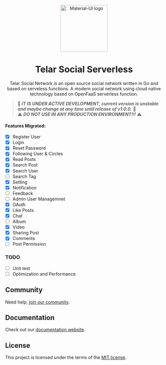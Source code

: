 <p align="center">
  <a href="https://telar.press/" rel="noopener" target="_blank"><img width="150" src="https://raw.githubusercontent.com/red-gold/red-gold-web/master/website/static/img/logos/telar-social-logo/profile.png" alt="Material-UI logo"></a></p>
</p>

<h1 align="center">Telar Social Serverless</h1>

<div align="center">
 Telar Social Network is an open source social network written in Go and based on serveless functions. A modern social network using cloud native technology based on OpenFaaS serverless function.
</div>



> 🚧 ***IT IS UNDER ACTIVE DEVELOPMENT, current version is unstable and maybe change at any time until release of v1.0.0.*** 🚧
<br>⚠️ ***DO NOT USE IN ANY PRODUCTION ENVIRONMENT!!!*** ⚠️

#### Features Migrated:
- [x] Register User
- [x] Login
- [x] Reset Password
- [x] Following User & Circles
- [x] Read Posts
- [x] Search Post
- [x] Search User
- [ ] Search Tag
- [x] Setting
- [x] Notification
- [ ] Feedback
- [ ] Admin User Managemnet
- [x] OAuth
- [x] Like Posts
- [x] Chat
- [ ] Album
- [x] Video
- [x] Sharing Post
- [x] Comments
- [ ] Post Permission

### TODO
- [ ] Unit test
- [ ] Optimization and Performance

## Community

Need help, [join our community](https://redgold.zulipchat.com/join/mriclcuqjawh8w1072v7ti2h/).

## Documentation

Check out our [documentation website](https://red-gold.tech/docs/en/social/get_started/).

## License

This project is licensed under the terms of the
[MIT license](/LICENSE).
